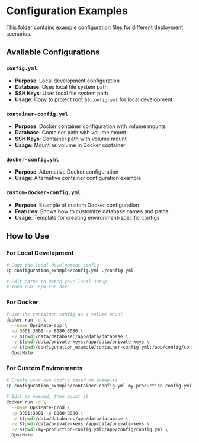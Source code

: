 # Configuration Examples

This folder contains example configuration files for different deployment scenarios.

## Available Configurations

### `config.yml`

- **Purpose**: Local development configuration
- **Database**: Uses local file system path
- **SSH Keys**: Uses local file system path
- **Usage**: Copy to project root as `config.yml` for local development

### `container-config.yml`

- **Purpose**: Docker container configuration with volume mounts
- **Database**: Container path with volume mount
- **SSH Keys**: Container path with volume mount
- **Usage**: Mount as volume in Docker container

### `docker-config.yml`

- **Purpose**: Alternative Docker configuration
- **Usage**: Alternative container configuration example

### `custom-docker-config.yml`

- **Purpose**: Example of custom Docker configuration
- **Features**: Shows how to customize database names and paths
- **Usage**: Template for creating environment-specific configs

## How to Use

### For Local Development

```bash
# Copy the local development config
cp configuration_example/config.yml ./config.yml

# Edit paths to match your local setup
# Then run: npm run dev
```

### For Docker

```bash
# Use the container config as a volume mount
docker run -d \
  --name OpsiMate-app \
  -p 3001:3001 -p 8080:8080 \
  -v $(pwd)/data/database:/app/data/database \
  -v $(pwd)/data/private-keys:/app/data/private-keys \
  -v $(pwd)/configuration_example/container-config.yml:/app/config/config.yml \
  OpsiMate
```

### For Custom Environments

```bash
# Create your own config based on examples
cp configuration_example/container-config.yml my-production-config.yml

# Edit as needed, then mount it
docker run -d \
  --name OpsiMate-prod \
  -p 3001:3001 -p 8080:8080 \
  -v $(pwd)/data/database:/app/data/database \
  -v $(pwd)/data/private-keys:/app/data/private-keys \
  -v $(pwd)/my-production-config.yml:/app/config/config.yml \
  OpsiMate
```
